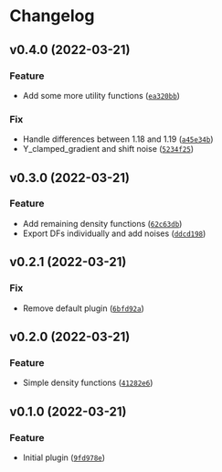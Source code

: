 # Changelog

<!--next-version-placeholder-->

## v0.4.0 (2022-03-21)
### Feature
* Add some more utility functions ([`ea320bb`](https://github.com/misode/gaia-beet/commit/ea320bb75e0306f8d6b6a7cf002023f25237108d))

### Fix
* Handle differences between 1.18 and 1.19 ([`a45e34b`](https://github.com/misode/gaia-beet/commit/a45e34b193e3d59edd221f5d7a7919d4f64edd93))
* Y_clamped_gradient and shift noise ([`5234f25`](https://github.com/misode/gaia-beet/commit/5234f25f9f59822eba910d87c27582d541019090))

## v0.3.0 (2022-03-21)
### Feature
* Add remaining density functions ([`62c63db`](https://github.com/misode/gaia-beet/commit/62c63db3fea690fd6ae67b1f624f1be5b746eef6))
* Export DFs individually and add noises ([`ddcd198`](https://github.com/misode/gaia-beet/commit/ddcd198cc35e4baad7ba1c8fad5812fda8795822))

## v0.2.1 (2022-03-21)
### Fix
* Remove default plugin ([`6bfd92a`](https://github.com/misode/gaia-beet/commit/6bfd92aefb232d1fe9c758efdad951dffaf0db8c))

## v0.2.0 (2022-03-21)
### Feature
* Simple density functions ([`41282e6`](https://github.com/misode/gaia-beet/commit/41282e6c53d0a76d252bd9c19254a1b7a45a6624))

## v0.1.0 (2022-03-21)
### Feature
* Initial plugin ([`9fd978e`](https://github.com/misode/gaia-beet/commit/9fd978ea2a8136c4d2bb1596d753784b7a26c601))
